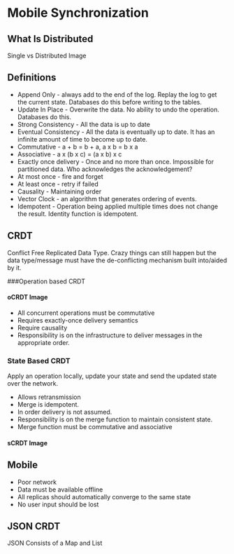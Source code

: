# Mobile Synchronization #

## What Is Distributed

Single vs Distributed Image

## Definitions ##
* Append Only - always add to the end of the log. Replay the log to get the current state. Databases do this before writing to the tables.
* Update In Place - Overwrite the data. No ability to undo the operation. Databases do this. 
* Strong Consistency - All the data is up to date
* Eventual Consistency - All the data is eventually up to date. It has an infinite amount of time to become up to date.
* Commutative - a + b = b + a, a x b = b x a
* Associative - a x (b x c) = (a x b) x c
* Exactly once delivery - Once and no more than once. Impossible for partitioned data. Who acknowledges the acknowledgement?
* At most once - fire and forget
* At least once - retry if failed
* Causality - Maintaining order
* Vector Clock - an algorithm that generates ordering of events.
* Idempotent - Operation being applied multiple times does not change the result. Identity function is idempotent.

## CRDT ##
Conflict Free Replicated Data Type. Crazy things can still happen but the data type/message must have the de-conflicting mechanism built into/aided by it.

###Operation based CRDT
#### oCRDT Image ####

* All concurrent operations must be commutative
* Requires exactly-once delivery semantics
* Require causality
* Responsibility is on the infrastructure to deliver messages in the appropriate order. 
 
### State Based CRDT ###
Apply an operation locally, update your state and send the updated state over the network. 

* Allows retransmission
* Merge is idempotent. 
* In order delivery is not assumed.
* Responsibility is on the merge function to maintain consistent state. 
* Merge function must be commutative and associative

#### sCRDT Image ####


## Mobile ##

* Poor network
* Data must be available offline
* All replicas should automatically converge to the same state
* No user input should be lost

## JSON CRDT ##

JSON Consists of a Map and  List


